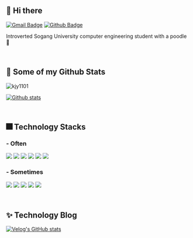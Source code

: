 ## 👋 Hi there
[![Gmail Badge](https://img.shields.io/badge/-kjyeon1101@gmail.com-c14438?style=flat&logo=Gmail&logoColor=white&link=mailto:kjyeon1101@gmail.com)](mailto:kjyeon1101@gmail.com) [![Github Badge](https://img.shields.io/badge/-kjy1101-grey?style=flat&logo=github&logoColor=white&link=https://github.com/kjy1101/)](https://www.github.com/kjy1101/) <p align='left'>Introverted Sogang University computer engineering student with a poodle 🐶</p>

<br>

## 🎇 Some of my Github Stats
<p align=left> <img src=https://komarev.com/ghpvc/?username=kjy1101 alt=kjy1101 /> </p>

[![Github stats](https://github-readme-stats.vercel.app/api?username=kjy1101&show_icons=true&include_all_commits=true)](https://github.com/kjy1101/github-readme-stats)
<!--[![Top Langs](https://github-readme-stats.vercel.app/api/top-langs/?username=kjy1101&layout=compact)](https://github.com/kjy1101/github-readme-stats)-->

<br>

## 🎆 Technology Stacks
### - Often
<p>
<img src="https://img.shields.io/badge/Python-3776AB?style=flat-square&logo=Python&logoColor=white"/>
<img src="https://img.shields.io/badge/C-A8B9CC?style=flat-square&logo=C&logoColor=black"/>
<img src="https://img.shields.io/badge/Django-092E20?style=flat-square&logo=Django&logoColor=white"/>
<img src="https://img.shields.io/badge/Visual Studio-5C2D91?style=flat-square&logo=Visual Studio&logoColor=white"/>
<img src="https://img.shields.io/badge/Visual Studio Code-007ACC?style=flat-square&logo=Visual Studio Code&logoColor=white"/>
<img src="https://img.shields.io/badge/Linux-FCC624?style=flat-square&logo=Linux&logoColor=black"/>
</p>

### - Sometimes
<p>
<img src="https://img.shields.io/badge/HTML5-E34F26?style=flat-square&logo=HTML5&logoColor=white"/>
<img src="https://img.shields.io/badge/CSS3-1572B6?style=flat-square&logo=CSS3&logoColor=white"/>
<img src="https://img.shields.io/badge/JavaScript-F7DF1E?style=flat-square&logo=JavaScript&logoColor=black"/>
<img src="https://img.shields.io/badge/Java-007396?style=flat-square&logo=Java&logoColor=white"/>
<img src="https://img.shields.io/badge/C++-00599C?style=flat-square&logo=C++&logoColor=white"/>
</p>

<br>

## ✨ Technology Blog
[![Velog's GitHub stats](https://velog-readme-stats.vercel.app/api?name=kjyeon1101)](https://velog.io/@kjyeon1101)

<br>

<!--![Footer](https://capsule-render.vercel.app/api?type=waving&color=auto&height=200&section=footer)-->
